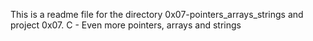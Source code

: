 This is a readme file for the directory 0x07-pointers_arrays_strings and project 0x07. C - Even more pointers, arrays and strings
